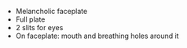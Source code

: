 - Melancholic faceplate
- Full plate
- 2 slits for eyes
- On faceplate: mouth and breathing holes around it